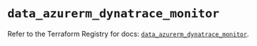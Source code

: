 # `data_azurerm_dynatrace_monitor`

Refer to the Terraform Registry for docs: [`data_azurerm_dynatrace_monitor`](https://registry.terraform.io/providers/hashicorp/azurerm/4.46.0/docs/data-sources/dynatrace_monitor).
